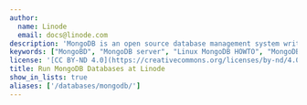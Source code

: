 ```yaml
---
author:
  name: Linode
  email: docs@linode.com
description: 'MongoDB is an open source database management system written in C++. Like other systems such as [CouchDB](/docs/databases/couchdb/), MongoDB seeks to resolve issues that relational database management systems have through document-based management.'
keywords: ["MongoBD", "MongoDB server", "Linux MongoDB HOWTO", "MongoDB guide", "NoSQL"]
license: '[CC BY-ND 4.0](https://creativecommons.org/licenses/by-nd/4.0)'
title: Run MongoDB Databases at Linode
show_in_lists: true
aliases: ['/databases/mongodb/']
---
```



